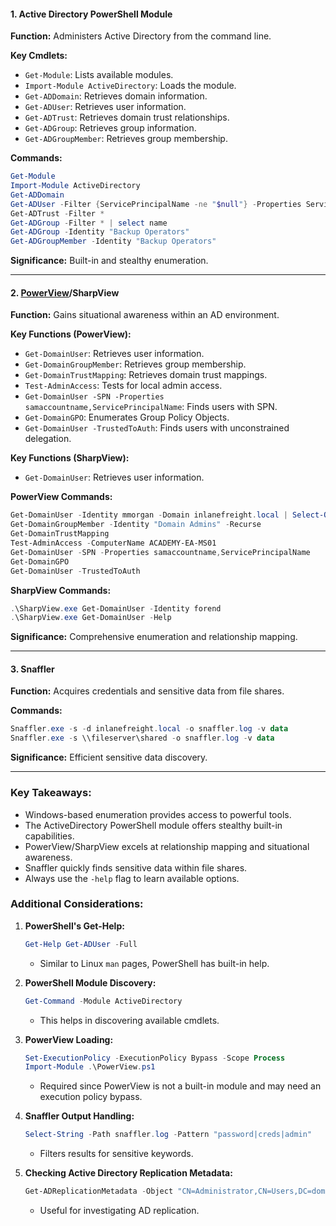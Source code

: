 #### 1. Active Directory PowerShell Module

**Function:** Administers Active Directory from the command line.

**Key Cmdlets:**

- `Get-Module`: Lists available modules.
- `Import-Module ActiveDirectory`: Loads the module.
- `Get-ADDomain`: Retrieves domain information.
- `Get-ADUser`: Retrieves user information.
- `Get-ADTrust`: Retrieves domain trust relationships.
- `Get-ADGroup`: Retrieves group information.
- `Get-ADGroupMember`: Retrieves group membership.

**Commands:**

```powershell
Get-Module
Import-Module ActiveDirectory
Get-ADDomain
Get-ADUser -Filter {ServicePrincipalName -ne "$null"} -Properties ServicePrincipalName
Get-ADTrust -Filter *
Get-ADGroup -Filter * | select name
Get-ADGroup -Identity "Backup Operators"
Get-ADGroupMember -Identity "Backup Operators"
```

**Significance:** Built-in and stealthy enumeration.

---

#### 2. [PowerView](https://github.com/PowerShellMafia/PowerSploit/tree/master/Recon)/SharpView

**Function:** Gains situational awareness within an AD environment.

**Key Functions (PowerView):**

- `Get-DomainUser`: Retrieves user information.
- `Get-DomainGroupMember`: Retrieves group membership.
- `Get-DomainTrustMapping`: Retrieves domain trust mappings.
- `Test-AdminAccess`: Tests for local admin access.
- `Get-DomainUser -SPN -Properties samaccountname,ServicePrincipalName`: Finds users with SPN.
- `Get-DomainGPO`: Enumerates Group Policy Objects.
- `Get-DomainUser -TrustedToAuth`: Finds users with unconstrained delegation.

**Key Functions (SharpView):**

- `Get-DomainUser`: Retrieves user information.

**PowerView Commands:**

```powershell
Get-DomainUser -Identity mmorgan -Domain inlanefreight.local | Select-Object -Property name,samaccountname,description,memberof,whencreated,pwdlastset,lastlogontimestamp,accountexpires,admincount,userprincipalname,serviceprincipalname,useraccountcontrol
Get-DomainGroupMember -Identity "Domain Admins" -Recurse
Get-DomainTrustMapping
Test-AdminAccess -ComputerName ACADEMY-EA-MS01
Get-DomainUser -SPN -Properties samaccountname,ServicePrincipalName
Get-DomainGPO
Get-DomainUser -TrustedToAuth
```

**SharpView Commands:**

```powershell
.\SharpView.exe Get-DomainUser -Identity forend
.\SharpView.exe Get-DomainUser -Help
```

**Significance:** Comprehensive enumeration and relationship mapping.

---

#### 3. Snaffler

**Function:** Acquires credentials and sensitive data from file shares.

**Commands:**

```powershell
Snaffler.exe -s -d inlanefreight.local -o snaffler.log -v data
Snaffler.exe -s \\fileserver\shared -o snaffler.log -v data
```

**Significance:** Efficient sensitive data discovery.

---

### Key Takeaways:

- Windows-based enumeration provides access to powerful tools.
- The ActiveDirectory PowerShell module offers stealthy built-in capabilities.
- PowerView/SharpView excels at relationship mapping and situational awareness.
- Snaffler quickly finds sensitive data within file shares.
- Always use the `-help` flag to learn available options.

### Additional Considerations:

1. **PowerShell's Get-Help:**
    
    ```powershell
    Get-Help Get-ADUser -Full
    ```
    
    - Similar to Linux `man` pages, PowerShell has built-in help.
2. **PowerShell Module Discovery:**
    
    ```powershell
    Get-Command -Module ActiveDirectory
    ```
    
    - This helps in discovering available cmdlets.
3. **PowerView Loading:**
    
    ```powershell
    Set-ExecutionPolicy -ExecutionPolicy Bypass -Scope Process
    Import-Module .\PowerView.ps1
    ```
    
    - Required since PowerView is not a built-in module and may need an execution policy bypass.
4. **Snaffler Output Handling:**
    
    ```powershell
    Select-String -Path snaffler.log -Pattern "password|creds|admin"
    ```
    
    - Filters results for sensitive keywords.
5. **Checking Active Directory Replication Metadata:**
    
    ```powershell
    Get-ADReplicationMetadata -Object "CN=Administrator,CN=Users,DC=domain,DC=com" -Server DC01
    ```
    
    - Useful for investigating AD replication.